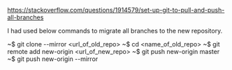 https://stackoverflow.com/questions/1914579/set-up-git-to-pull-and-push-all-branches


I had used below commands to migrate all branches to the new repository.

~$ git clone --mirror <url_of_old_repo>
~$ cd <name_of_old_repo>
~$ git remote add new-origin <url_of_new_repo>
~$ git push new-origin master
~$ git push new-origin --mirror